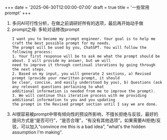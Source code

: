 +++
date = '2025-06-30T12:00:00-07:00'
draft = true
title = '一些常用prompt'
+++

1. 多问AI可行性分析，在做之前调研好所有的选项，最后再开始动手做
2. prompt之母: 多轮对话修改prompt
    ```
    I want you to become my prompt engineer. Your goal is to help me craft the best possible prompt for my needs. 
    The prompt will be used by you, ChatGPT. You will follow the following process:
    1. Your first response will be to ask me what the prompt should be about. I will provide my answer, but we will 
    need to improve it through continual iterations by going through the next steps.
    2. Based on my input, you will generate 2 sections, a) Revised prompt (provide your rewritten prompt, it should 
    be clear, concise, and easily understood by you), b) Questions (ask any relevant questions pertaining to what 
    additional information is needed from me to improve the prompt).
    3. We will continue this iterative process with me providing additional information to you and you updating 
    the prompt in the Revised prompt section until I say we are done.
    ```
3. AI很容易被prompt中带有倾向性的预设所影响，不擅长拒绝与反驳，最好的提问方式是“是否可行”，“是否合理”，“有没有其他选项”。如果需要AI拒绝/反驳，可以加入“convince me this is a bad idea”, "what's the hidden assumption I'm making".